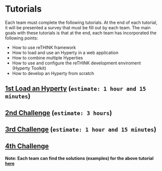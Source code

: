 # Tutorials

Each team must complete the following tutorials. At the end of each tutorial, it will be presented a survey that must be fill out 
by each team. The main goals with these tutorials is that at the end, each team has incorporated the following points:

 * How to use reTHINK framework
 * How to load and use an Hyperty in a web application
 * How to combine multiple Hyperties
 * How to use and configure the reTHINK development enviroment (Hyperty Toolkit)
 * How to develop an Hyperty from scratch

## [1st Load an Hyperty](./1st_Challenge.md) (`estimate: 1 hour and 15 minutes`)

## [2nd Challenge](./2nd_Challenge.md) (`estimate: 3 hours`)

## [3rd Challenge](./3rd_Challenge.md) (`estimate: 1 hour and 15 minutes`)

## [4th Challenge](./4th_Challenge.md) 


#### Note: Each team can find the solutions (examples) for the above tutorial [here]()
